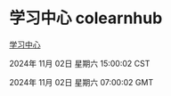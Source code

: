 # 学习中心 colearnhub
[学习中心](http://219.139.197.74:56308/colearnhub/)

2024年 11月 02日 星期六 15:00:02 CST

2024年 11月 02日 星期六 07:00:02 GMT
